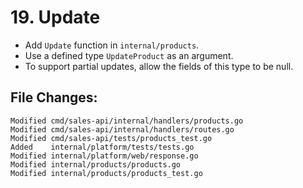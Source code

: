 # 19. Update

- Add `Update` function in `internal/products`.
- Use a defined type `UpdateProduct` as an argument.
- To support partial updates, allow the fields of this type to be null.


## File Changes:

```
Modified cmd/sales-api/internal/handlers/products.go
Modified cmd/sales-api/internal/handlers/routes.go
Modified cmd/sales-api/tests/products_test.go
Added    internal/platform/tests/tests.go
Modified internal/platform/web/response.go
Modified internal/products/products.go
Modified internal/products/products_test.go
```
